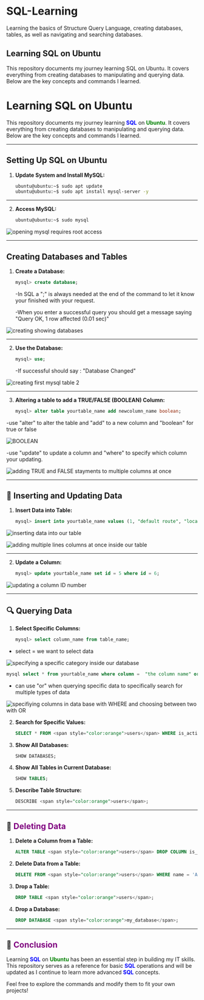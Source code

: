 # SQL-Learning
Learning the basics of Structure Query Language, creating databases, tables, as well as navigating and searching databases.

## Learning SQL on Ubuntu

This repository documents my journey learning SQL on Ubuntu. It covers everything from creating databases to manipulating and querying data. Below are the key concepts and commands I learned.

# Learning SQL on Ubuntu

This repository documents my journey learning **<span style="color:blue">SQL</span>** on **<span style="color:green">Ubuntu</span>**. It covers everything from creating databases to manipulating and querying data. Below are the key concepts and commands I learned.

---

## Setting Up SQL on Ubuntu

1. **Update System and Install MySQL:**
   ```bash
   ubuntu@ubuntu:~$ sudo apt update
   ubuntu@ubuntu:~$ sudo apt install mysql-server -y
   ```

---

2. **Access MySQL:**
   ```bash
   ubuntu@ubuntu:~$ sudo mysql
   ```
![opening mysql requires root access](https://github.com/user-attachments/assets/477b935b-a91b-47c5-8345-b9c7b6dff6c9)

---

## Creating Databases and Tables

1. **Create a Database:**
   ```sql
   mysql> create database; 
   ```
   -In SQL a ";" is always needed at the end of the command to let it know your finished with your request.
   
   -When you enter a successful query you should get a message saying "Query OK, 1 row affected (0.01 sec)"
   
![creating   showing databases](https://github.com/user-attachments/assets/ba67f207-6cdd-4da0-bbb2-c63e77f15237)

---

2. **Use the Database:**
   ```sql
   mysql> use; 
   ```
   -If successful should say : "Database Changed"

![creating first mysql table 2](https://github.com/user-attachments/assets/22fa53a2-2cae-4f9a-8c67-34738a8031ed)

---

3. **Altering a table to add a TRUE/FALSE (BOOLEAN) Column:**
   ```sql
   mysql> alter table yourtable_name add newcolumn_name boolean;  
   ```
-use "alter" to alter the table and "add" to a new column and "boolean" for true or false 

![BOOLEAN](https://github.com/user-attachments/assets/fc24e0bc-3e00-4246-add4-91135250f3c1)

-use "update" to update a column and "where" to specify which column your updating.

![adding TRUE and FALSE stayments to multiple columns at once](https://github.com/user-attachments/assets/e36af45d-217b-4da8-9c6b-dc98b908565b)

---

## 🔄 Inserting and Updating Data

1. **Insert Data into Table:**
   ```sql
   mysql> insert into yourtable_name values (1, "default route", "location", "item");
   ```

![inserting data into our table](https://github.com/user-attachments/assets/b4412f65-cf16-4f9e-bb78-bc7ad01ba337)

![adding multiple lines columns at once inside our table](https://github.com/user-attachments/assets/84f3f9af-fed7-4511-baa5-7630c86d8aab)

---

2. **Update a Column:**
   ```sql
   mysql> update yourtable_name set id = 5 where id = 6;
   ```

![updating a column ID number](https://github.com/user-attachments/assets/038b949a-1137-422d-816c-d32e1feab236)

---

## 🔍 Querying Data

1. **Select Specific Columns:**
   ```sql
   mysql> select column_name from table_name;
   ```

- select = we want to select data  
   
![specifying a specific category inside our database](https://github.com/user-attachments/assets/4b20401e-eb35-44a2-ad82-195103399c1e)
```sql
mysql select * from yourtable_name where column =  "the column name" or column = "the column name";
```

- can use "or" when querying specific data to specifically search for multiple types of data

![specifiying columns in data base with WHERE and choosing between two with OR](https://github.com/user-attachments/assets/a1bdc4c3-ac97-4813-af18-63b32caa606a)

2. **Search for Specific Values:**
   ```sql
   SELECT * FROM <span style="color:orange">users</span> WHERE is_active = TRUE;
   ```

3. **Show All Databases:**
   ```sql
   SHOW DATABASES;
   ```

4. **Show All Tables in Current Database:**
   ```sql
   SHOW TABLES;
   ```

5. **Describe Table Structure:**
   ```sql
   DESCRIBE <span style="color:orange">users</span>;
   ```

---

## 🔎 <span style="color:purple">Deleting Data</span>

1. **Delete a Column from a Table:**
   ```sql
   ALTER TABLE <span style="color:orange">users</span> DROP COLUMN is_active;
   ```

2. **Delete Data from a Table:**
   ```sql
   DELETE FROM <span style="color:orange">users</span> WHERE name = 'Alice';
   ```

3. **Drop a Table:**
   ```sql
   DROP TABLE <span style="color:orange">users</span>;
   ```

4. **Drop a Database:**
   ```sql
   DROP DATABASE <span style="color:orange">my_database</span>;
   ```

---

## 🌟 <span style="color:purple">Conclusion</span>

Learning **<span style="color:blue">SQL</span>** on **<span style="color:green">Ubuntu</span>** has been an essential step in building my IT skills. This repository serves as a reference for basic **<span style="color:blue">SQL</span>** operations and will be updated as I continue to learn more advanced **<span style="color:blue">SQL</span>** concepts.

Feel free to explore the commands and modify them to fit your own projects!

